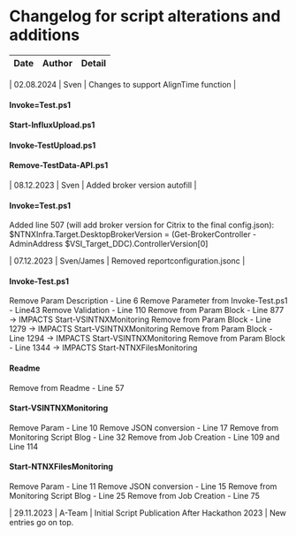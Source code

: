 # Changelog for script alterations and additions

| Date | Author | Detail | 
| --- | --- | --- |

| 02.08.2024 | Sven | Changes to support AlignTime function |
#### Invoke=Test.ps1
#### Start-InfluxUpload.ps1
#### Invoke-TestUpload.ps1
#### Remove-TestData-API.ps1

| 08.12.2023 | Sven | Added broker version autofill |
#### Invoke=Test.ps1
Added line 507 (will add broker version for Citrix to the final config.json): 
$NTNXInfra.Target.DesktopBrokerVersion = (Get-BrokerController -AdminAddress $VSI_Target_DDC).ControllerVersion[0]

| 07.12.2023 | Sven/James | Removed reportconfiguration.jsonc |
#### Invoke-Test.ps1
Remove Param Description - Line 6
Remove Parameter from Invoke-Test.ps1 - Line43
Remove Validation - Line 110
Remove from Param Block - Line 877 -> IMPACTS Start-VSINTNXMonitoring
Remove from Param Block - Line 1279 -> IMPACTS Start-VSINTNXMonitoring
Remove from Param Block - Line 1294 -> IMPACTS Start-VSINTNXMonitoring
Remove from Param Block - Line 1344 -> IMPACTS Start-NTNXFilesMonitoring

#### Readme
Remove from Readme - Line 57

#### Start-VSINTNXMonitoring
Remove Param - Line 10
Remove JSON conversion - Line 17
Remove from Monitoring Script Blog - Line 32
Remove from Job Creation - Line 109 and Line 114

#### Start-NTNXFilesMonitoring
Remove Param - Line 11
Remove JSON conversion - Line 15
Remove from Monitoring Script Blog - Line 25
Remove from Job Creation - Line 75

| 29.11.2023 | A-Team | Initial Script Publication After Hackathon 2023 |
New entries go on top.